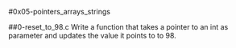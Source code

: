 #0x05-pointers_arrays_strings

##0-reset_to_98.c
Write a function that takes a pointer to an int as parameter and updates the value it points to to 98.
